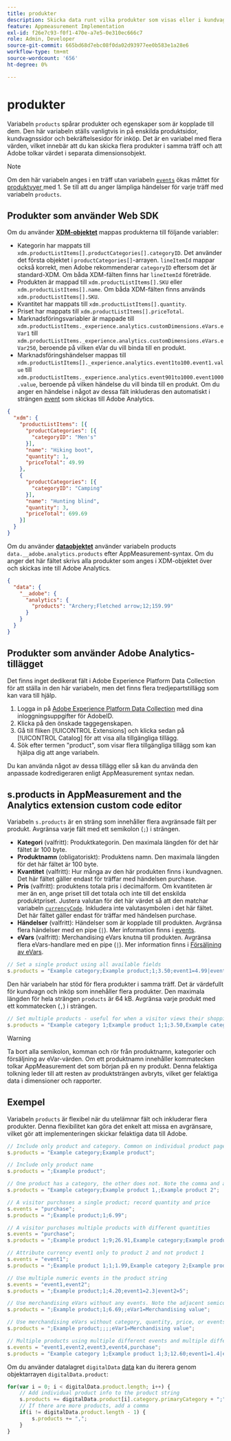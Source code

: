 ```yaml
---
title: produkter
description: Skicka data runt vilka produkter som visas eller i kundvagnen.
feature: Appmeasurement Implementation
exl-id: f26e7c93-f0f1-470e-a7e5-0e310ec666c7
role: Admin, Developer
source-git-commit: 665bd68d7ebc08f0da02d93977ee0b583e1a28e6
workflow-type: tm+mt
source-wordcount: '656'
ht-degree: 0%

---
```


# produkter

Variabeln `products` spårar produkter och egenskaper som är kopplade till dem. Den här variabeln ställs vanligtvis in på enskilda produktsidor, kundvagnssidor och bekräftelsesidor för inköp. Det är en variabel med flera värden, vilket innebär att du kan skicka flera produkter i samma träff och att Adobe tolkar värdet i separata dimensionsobjekt.

>[!NOTE]
>
>Om den här variabeln anges i en träff utan variabeln [`events`](events/events-overview.md) ökas måttet för [ produktvyer ](/help/components/metrics/product-views.md) med 1. Se till att du anger lämpliga händelser för varje träff med variabeln `products`.

## Produkter som använder Web SDK

Om du använder [**XDM-objektet**](/help/implement/aep-edge/xdm-var-mapping.md) mappas produkterna till följande variabler:

* Kategorin har mappats till `xdm.productListItems[].productCategories[].categoryID`. Det använder det första objektet i `productCategories[]`-arrayen. `lineItemId` mappar också korrekt, men Adobe rekommenderar `categoryID` eftersom det är standard-XDM. Om båda XDM-fälten finns har `lineItemId` företräde.
* Produkten är mappad till `xdm.productListItems[].SKU` eller `xdm.productListItems[].name`. Om båda XDM-fälten finns används `xdm.productListItems[].SKU`.
* Kvantitet har mappats till `xdm.productListItems[].quantity`.
* Priset har mappats till `xdm.productListItems[].priceTotal`.
* Marknadsföringsvariabler är mappade till `xdm.productListItems._experience.analytics.customDimensions.eVars.eVar1` till `xdm.productListItems._experience.analytics.customDimensions.eVars.eVar250`, beroende på vilken eVar du vill binda till en produkt.
* Marknadsföringshändelser mappas till `xdm.productListItems[]._experience.analytics.event1to100.event1.value` till `xdm.productListItems._experience.analytics.event901to1000.event1000.value`, beroende på vilken händelse du vill binda till en produkt. Om du anger en händelse i något av dessa fält inkluderas den automatiskt i strängen [event](events/events-overview.md) som skickas till Adobe Analytics.

```json
{
  "xdm": {
    "productListItems": [{
      "productCategories": [{
        "categoryID": "Men's"
      }],
      "name": "Hiking boot",
      "quantity": 1,
      "priceTotal": 49.99
    },
    {
      "productCategories": [{
        "categoryID": "Camping"
      }],
      "name": "Hunting blind",
      "quantity": 3,
      "priceTotal": 699.69
    }]
  }
}
```

Om du använder [**dataobjektet**](/help/implement/aep-edge/data-var-mapping.md) använder variabeln products `data.__adobe.analytics.products` efter AppMeasurement-syntax. Om du anger det här fältet skrivs alla produkter som anges i XDM-objektet över och skickas inte till Adobe Analytics.

```json
{
  "data": {
    "__adobe": {
      "analytics": {
        "products": "Archery;Fletched arrow;12;159.99"
      }
    }
  }
}
```

## Produkter som använder Adobe Analytics-tillägget

Det finns inget dedikerat fält i Adobe Experience Platform Data Collection för att ställa in den här variabeln, men det finns flera tredjepartstillägg som kan vara till hjälp.

1. Logga in på [Adobe Experience Platform Data Collection](https://experience.adobe.com/data-collection) med dina inloggningsuppgifter för AdobeID.
2. Klicka på den önskade taggegenskapen.
3. Gå till fliken [!UICONTROL Extensions] och klicka sedan på [!UICONTROL Catalog] för att visa alla tillgängliga tillägg.
4. Sök efter termen &quot;product&quot;, som visar flera tillgängliga tillägg som kan hjälpa dig att ange variabeln.

Du kan använda något av dessa tillägg eller så kan du använda den anpassade kodredigeraren enligt AppMeasurement syntax nedan.

## s.products in AppMeasurement and the Analytics extension custom code editor

Variabeln `s.products` är en sträng som innehåller flera avgränsade fält per produkt. Avgränsa varje fält med ett semikolon (`;`) i strängen.

* **Kategori** (valfritt): Produktkategorin. Den maximala längden för det här fältet är 100 byte.
* **Produktnamn** (obligatoriskt): Produktens namn. Den maximala längden för det här fältet är 100 byte.
* **Kvantitet** (valfritt): Hur många av den här produkten finns i kundvagnen. Det här fältet gäller endast för träffar med händelsen purchase.
* **Pris** (valfritt): produktens totala pris i decimalform. Om kvantiteten är mer än en, ange priset till det totala och inte till det enskilda produktpriset. Justera valutan för det här värdet så att den matchar variabeln [`currencyCode`](../config-vars/currencycode.md). Inkludera inte valutasymbolen i det här fältet. Det här fältet gäller endast för träffar med händelsen purchase.
* **Händelser** (valfritt): Händelser som är kopplade till produkten. Avgränsa flera händelser med en pipe (`|`). Mer information finns i [events](events/events-overview.md).
* **eVars** (valfritt): Merchandising eVars knutna till produkten. Avgränsa flera eVars-handlare med en pipe (`|`). Mer information finns i [Försäljning av eVars](evar-merchandising.md).

```js
// Set a single product using all available fields
s.products = "Example category;Example product;1;3.50;event1=4.99|event2=5.99;eVar1=Example merchandising value 1|eVar2=Example merchandising value 2";
```

Den här variabeln har stöd för flera produkter i samma träff. Det är värdefullt för kundvagn och inköp som innehåller flera produkter. Den maximala längden för hela strängen `products` är 64 kB. Avgränsa varje produkt med ett kommatecken (`,`) i strängen.

```js
// Set multiple products - useful for when a visitor views their shopping cart
s.products = "Example category 1;Example product 1;1;3.50,Example category 2;Example product 2;1;5.99";
```

>[!WARNING]
>
>Ta bort alla semikolon, komman och rör från produktnamn, kategorier och försäljning av eVar-värden. Om ett produktnamn innehåller kommatecken tolkar AppMeasurement det som början på en ny produkt. Denna felaktiga tolkning leder till att resten av produktsträngen avbryts, vilket ger felaktiga data i dimensioner och rapporter.

## Exempel

Variabeln `products` är flexibel när du utelämnar fält och inkluderar flera produkter. Denna flexibilitet kan göra det enkelt att missa en avgränsare, vilket gör att implementeringen skickar felaktiga data till Adobe.

```js
// Include only product and category. Common on individual product pages
s.products = "Example category;Example product";

// Include only product name
s.products = ";Example product";

// One product has a category, the other does not. Note the comma and adjacent semicolon to omit category
s.products = "Example category;Example product 1,;Example product 2";

// A visitor purchases a single product; record quantity and price
s.events = "purchase";
s.products = ";Example product;1;6.99";

// A visitor purchases multiple products with different quantities
s.events = "purchase";
s.products = ";Example product 1;9;26.91,Example category;Example product 2;4;9.96";

// Attribute currency event1 only to product 2 and not product 1
s.events = "event1";
s.products = ";Example product 1;1;1.99,Example category 2;Example product 2;1;2.69;event1=1.29";

// Use multiple numeric events in the product string
s.events = "event1,event2";
s.products = ";Example product;1;4.20;event1=2.3|event2=5";

// Use merchandising eVars without any events. Note the adjacent semicolons to skip events
s.products = ";Example product;1;6.69;;eVar1=Merchandising value";

// Use merchandising eVars without category, quantity, price, or events
s.products = ";Example product;;;;eVar1=Merchandising value";

// Multiple products using multiple different events and multiple different merchandising eVars
s.events = "event1,event2,event3,event4,purchase";
s.products = "Example category 1;Example product 1;3;12.60;event1=1.4|event2=9;eVar1=Merchandising value|eVar2=Another merchandising value,Example category 2;Example product 2;1;59.99;event3=6.99|event4=1;eVar3=Merchandising value 3|eVar4=Example value four";
```

Om du använder datalagret `digitalData` [data](../../prepare/data-layer.md) kan du iterera genom objektarrayen `digitalData.product`:

```js
for(var i = 0; i < digitalData.product.length; i++) {
    // Add individual product info to the product string
    s.products += digitalData.product[i].category.primaryCategory + ";" + digitalData.product[i].productInfo.productName;
    // If there are more products, add a comma
    if(i != digitalData.product.length - 1) {
        s.products += ",";
    }
}
```
